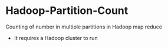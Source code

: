 # Hadoop-Partition-Count
Counting of number in multiple partitions in Hadoop map reduce

- It requires a Hadoop cluster to run
